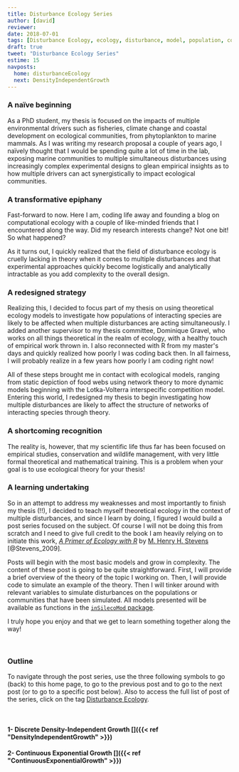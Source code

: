 ```yaml
---
title: Disturbance Ecology Series
author: [david]
reviewer:
date: 2018-07-01
tags: [Disturbance Ecology, ecology, disturbance, model, population, community]
draft: true
tweet: "Disturbance Ecology Series"
estime: 15
navposts:
  home: disturbanceEcology
  next: DensityIndependentGrowth
---
```


### A naïve beginning

As a PhD student, my thesis is focused on the impacts of multiple environmental
drivers such as fisheries, climate change and coastal development on ecological
communities, from phytoplankton to marine mammals. As I was writing my
research proposal a couple of years ago, I naïvely thought that I would be
spending quite a lot of time in the lab, exposing marine communities to multiple
simultaneous disturbances using increasingly complex experimental designs to
glean empirical insights as to how multiple drivers can act synergistically
to impact ecological communities.

### A transformative epiphany

Fast-forward to now. Here I am, coding life away and founding a blog on
computational ecology with a couple of like-minded friends that I encountered
along the way. Did my research interests change? Not one bit! So what happened?

As it turns out, I quickly realized that the field of disturbance ecology is
cruelly lacking in theory when it comes to multiple disturbances and that
experimental approaches quickly become logistically and analytically intractable
as you add complexity to the overall design.

### A redesigned strategy

Realizing this, I decided to focus part of my thesis on using theoretical ecology
models to investigate how populations of interacting species are likely to be
affected when multiple disturbances are acting simultaneously. I added another
supervisor to my thesis committee, Dominique Gravel, who works on all things
theoretical in the realm of ecology, with a healthy touch of empirical work
thrown in. I also reconnected with R from my master's days and quickly realized
how poorly I was coding back then. In all fairness, I will probably realize
in a few years how poorly I am coding right now!

All of these steps brought me in contact with ecological models, ranging from
static depiction of food webs using network theory to more dynamic models
beginning with the Lotka-Volterra interspecific competition model. Entering
this world, I redesigned my thesis to begin investigating how multiple
disturbances are likely to affect the structure of networks of interacting
species through theory.

### A shortcoming recognition

The reality is, however, that my scientific life thus far has been focused on
empirical studies, conservation and wildlife management, with very little formal
theoretical and mathematical training. This is a problem when your goal is to
use ecological theory for your thesis!

### A learning undertaking

So in an attempt to address my weaknesses and most importantly to finish my
thesis (!!), I decided to teach myself theoretical ecology in the context of
multiple disturbances, and since I learn by doing, I figured I would build a
post series focused on the subject. Of course I will not be doing this from
scratch and I need to give full credit to the book I am heavily relying on to
initiate this work,
[*A Primer of Ecology with R*](https://www.springer.com/gp/book/9780387898810)
by [M. Henry H. Stevens](http://blogs.miamioh.edu/stevens-lab/) [@Stevens_2009].

Posts will begin with the most basic models and grow in complexity. The content
of these post is going to be quite straightforward. First, I will provide a
brief overview of the theory of the topic I working on. Then, I will provide
code to simulate an example of the theory. Then I will tinker around with
relevant variables to simulate disturbances on the populations or communities
that have been simulated. All models presented will be available as functions
in the [`inSilecoMod` package](https://github.com/inSileco/inSilecoMod).

I truly hope you enjoy and that we get to learn something together along the way!

<br/>

### Outline

To navigate through the post series, use the three following symbols <i class="fa fa-home fa-x" aria-hidden="true"></i> to go (back) to this home page, <i class="fa fa-arrow-circle-o-right fa-x" aria-hidden="true"></i> to go to the previous post and <i class="fa fa-arrow-circle-o-right fa-x" aria-hidden="true"></i> to go to the next post (or to go to a specific post below).
Also to access the full list of post of the series, click on the tag [Disturbance Ecology](http://127.0.0.1:4321/tags/disturbance-ecology/).

<br/>

#### **1- Discrete Density-Independent Growth** [<i class="fa fa-arrow-circle-o-right" aria-hidden="true"></i>]({{< ref "DensityIndependentGrowth" >}})

#### **2- Continuous Exponential Growth** [<i class="fa fa-arrow-circle-o-right" aria-hidden="true"></i>]({{< ref "ContinuousExponentialGrowth" >}}) 
